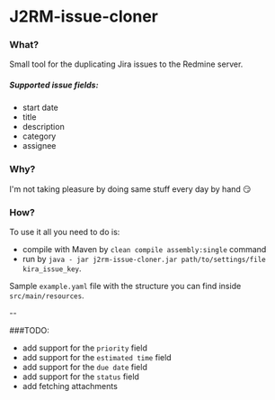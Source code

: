 # J2RM-issue-cloner

### What?
Small tool for the duplicating Jira issues to the Redmine server. 

##### Supported issue fields:
- start date
- title
- description
- category
- assignee

### Why?
I'm not taking pleasure by doing same stuff every day by hand :smirk:


### How?
To use it all you need to do is:
- compile with Maven by `clean compile assembly:single` command
- run by `java - jar j2rm-issue-cloner.jar path/to/settings/file kira_issue_key`.

Sample `example.yaml` file with the structure you can find inside `src/main/resources`.
 
 --
 
 ###TODO:
 - add support for the `priority` field
 - add support for the `estimated time` field
 - add support for the `due date` field
 - add support for the `status` field
 - add fetching attachments
